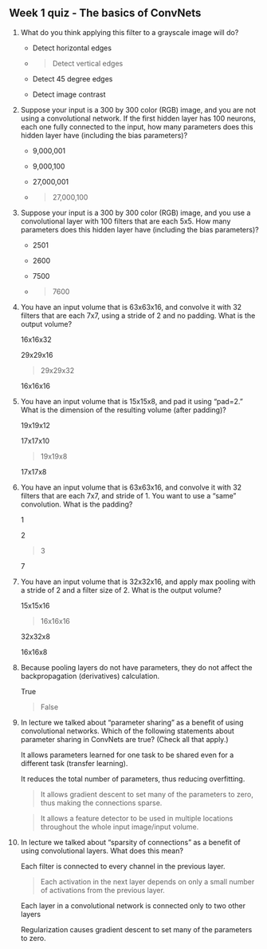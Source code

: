 ## Week 1 quiz - The basics of ConvNets



1. What do you think applying this filter to a grayscale image will do?

	- Detect horizontal edges

	- > Detect vertical edges

	- Detect 45 degree edges

	- Detect image contrast

2. Suppose your input is a 300 by 300 color (RGB) image, and you are not using a convolutional network. If the first hidden layer has 100 neurons, each one fully connected to the input, how many parameters does this hidden layer have (including the bias parameters)?

	- 9,000,001

	- 9,000,100

	- 27,000,001

	- > 27,000,100

3. Suppose your input is a 300 by 300 color (RGB) image, and you use a convolutional layer with 100 filters that are each 5x5. How many parameters does this hidden layer have (including the bias parameters)?

	- 2501

	- 2600

	- 7500

	- > 7600

4. You have an input volume that is 63x63x16, and convolve it with 32 filters that are each 7x7, using a stride of 2 and no padding. What is the output volume?

	16x16x32

	29x29x16

	> 29x29x32

	16x16x16

5. You have an input volume that is 15x15x8, and pad it using “pad=2.” What is the dimension of the resulting volume (after padding)?

	19x19x12

	17x17x10

	> 19x19x8

	17x17x8

6. You have an input volume that is 63x63x16, and convolve it with 32 filters that are each 7x7, and stride of 1. You want to use a “same” convolution. What is the padding?

	1

	2

	> 3

	7

7. You have an input volume that is 32x32x16, and apply max pooling with a stride of 2 and a filter size of 2. What is the output volume?

	15x15x16

	> 16x16x16

	32x32x8

	16x16x8

8. Because pooling layers do not have parameters, they do not affect the backpropagation (derivatives) calculation.

	True

	> False

9. In lecture we talked about “parameter sharing” as a benefit of using convolutional networks. Which of the following statements about parameter sharing in ConvNets are true? (Check all that apply.)

	It allows parameters learned for one task to be shared even for a different task (transfer learning).

	It reduces the total number of parameters, thus reducing overfitting.

	> It allows gradient descent to set many of the parameters to zero, thus making the connections sparse.

	> It allows a feature detector to be used in multiple locations throughout the whole input image/input volume.

10. In lecture we talked about “sparsity of connections” as a benefit of using convolutional layers. What does this mean?

	Each filter is connected to every channel in the previous layer.

	> Each activation in the next layer depends on only a small number of activations from the previous layer.

	Each layer in a convolutional network is connected only to two other layers

	Regularization causes gradient descent to set many of the parameters to zero.
